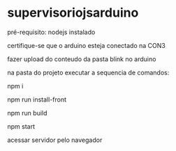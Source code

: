 # supervisoriojsarduino

pré-requisito: nodejs instalado

certifique-se que o arduino esteja conectado na CON3 

fazer upload do conteudo da pasta blink no arduino

na pasta do projeto executar a sequencia de comandos:

npm i

npm run install-front 

npm run build

npm start

acessar servidor pelo navegador
